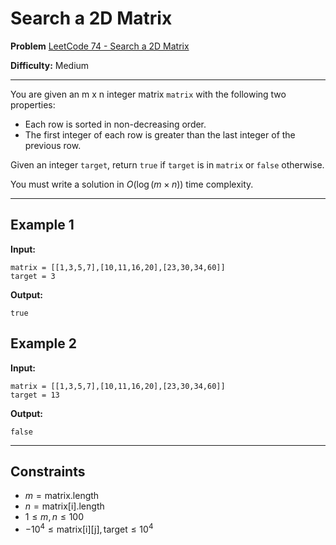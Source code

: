 # Search a 2D Matrix

**Problem** [LeetCode 74 - Search a 2D Matrix](https://leetcode.com/problems/search-a-2d-matrix/description/)

**Difficulty:** Medium

---

You are given an m x n integer matrix `matrix` with the following two properties:

- Each row is sorted in non-decreasing order.
- The first integer of each row is greater than the last integer of the previous row.

Given an integer `target`, return `true` if `target` is in `matrix` or `false` otherwise.

You must write a solution in $O(\log(m \times n))$ time complexity.

---

## Example 1

**Input:**

```
matrix = [[1,3,5,7],[10,11,16,20],[23,30,34,60]]
target = 3
```

**Output:**

```
true
```

## Example 2

**Input:**

```
matrix = [[1,3,5,7],[10,11,16,20],[23,30,34,60]]
target = 13
```

**Output:**

```
false
```

---

## Constraints

- $m = \text{matrix.length}$
- $n = \text{matrix[i].length}$
- $1 \leq m, n \leq 100$
- $-10^4 \leq \text{matrix[i][j]}, \text{target} \leq 10^4$
